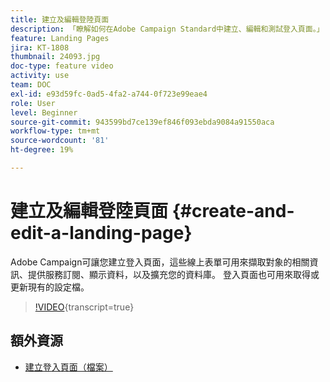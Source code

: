 ```yaml
---
title: 建立及編輯登陸頁面
description: 「瞭解如何在Adobe Campaign Standard中建立、編輯和測試登入頁面。」
feature: Landing Pages
jira: KT-1808
thumbnail: 24093.jpg
doc-type: feature video
activity: use
team: DOC
exl-id: e93d59fc-0ad5-4fa2-a744-0f723e99eae4
role: User
level: Beginner
source-git-commit: 943599bd7ce139ef846f093ebda9084a91550aca
workflow-type: tm+mt
source-wordcount: '81'
ht-degree: 19%

---
```


# 建立及編輯登陸頁面 {#create-and-edit-a-landing-page}

Adobe Campaign可讓您建立登入頁面，這些線上表單可用來擷取對象的相關資訊、提供服務訂閱、顯示資料，以及擴充您的資料庫。 登入頁面也可用來取得或更新現有的設定檔。

>[!VIDEO](https://video.tv.adobe.com/v/24093?learn=on){transcript=true}

## 額外資源

* [建立登入頁面（檔案）](https://docs.campaign.adobe.com/doc/standard/getting_started/en/ACS_CreateLandingPage.html)
